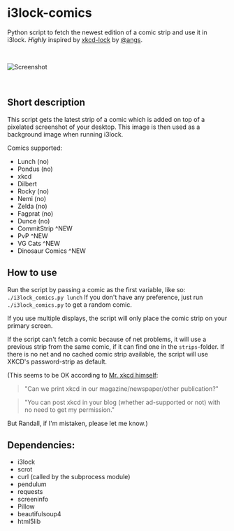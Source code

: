 # i3lock-comics
Python script to fetch the newest edition of a comic strip and use it in i3lock. *Highly* inspired by [xkcd-lock](https://github.com/angs/xkcd-lock) by [@angs](https://github.com/angs).

&nbsp;

![Screenshot](https://cloud.githubusercontent.com/assets/265139/21699961/50057f3a-d39e-11e6-9825-b7f561e9cc14.png)

&nbsp;

## Short description

This script gets the latest strip of a comic which is added on top of a pixelated screenshot of your desktop. This image is then used as a background image when running i3lock.

Comics supported:

- Lunch (no)
- Pondus (no)
- xkcd
- Dilbert
- Rocky (no)
- Nemi (no)
- Zelda (no)
- Fagprat (no)
- Dunce (no)
- CommitStrip ^NEW
- PvP ^NEW
- VG Cats ^NEW
- Dinosaur Comics ^NEW

## How to use

Run the script by passing a comic as the first variable, like so: `./i3lock_comics.py lunch`
If you don't have any preference, just run `./i3lock_comics.py` to get a random comic.

If you use multiple displays, the script will only place the comic strip on your primary screen.

If the script can't fetch a comic because of net problems, it will use a previous strip from the same comic, if it can find one in the `strips`-folder.
If there is no net and no cached comic strip available, the script will use XKCD's password-strip as default.

(This seems to be OK according to [Mr. xkcd himself](https://xkcd.com/about):
>"Can we print xkcd in our magazine/newspaper/other publication?"

>"You can post xkcd in your blog (whether ad-supported or not) with no need to get my permission."

But Randall, if I'm mistaken, please let me know.)



## Dependencies:
- i3lock
- scrot
- curl (called by the subprocess module)
- pendulum
- requests
- screeninfo
- Pillow
- beautifulsoup4
- html5lib
